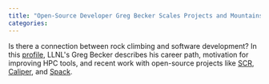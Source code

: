 ```yaml
---
title: "Open-Source Developer Greg Becker Scales Projects and Mountains"
categories: 
---
```


Is there a connection between rock climbing and software development? In this [profile](https://computing.llnl.gov/about/our-people/highlights/greg-becker), LLNL's Greg Becker describes his career path, motivation for improving HPC tools, and recent work with open-source projects like [SCR](https://github.com/LLNL/scr), [Caliper](https://github.com/llnl/Caliper), and [Spack](https://github.com/spack/spack).
